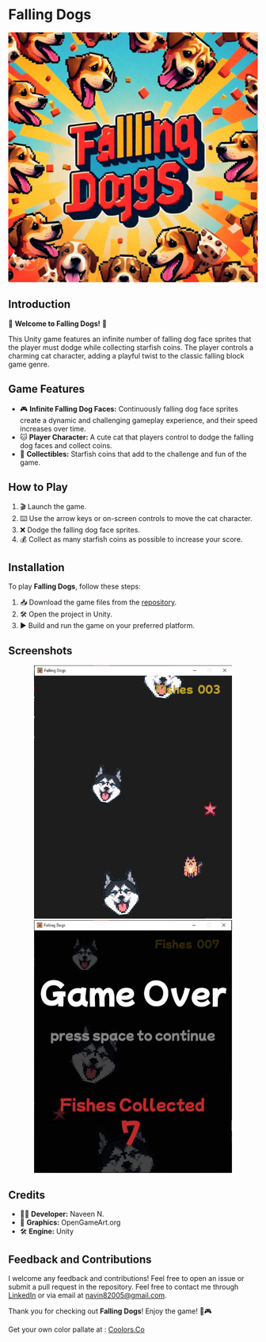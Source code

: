 # Falling Dogs

![Banner](https://github.com/Navin82005/TempRepo/blob/main/Falling%20Dogs/fallingdogslogo.png)

## Introduction
🐾 **Welcome to Falling Dogs!** 🐾

This Unity game features an infinite number of falling dog face sprites that the player must dodge while collecting starfish coins. The player controls a charming cat character, adding a playful twist to the classic falling block game genre.

## Game Features
- 🎮 **Infinite Falling Dog Faces:** Continuously falling dog face sprites create a dynamic and challenging gameplay experience, and their speed increases over time.
- 🐱 **Player Character:** A cute cat that players control to dodge the falling dog faces and collect coins.
- 🌟 **Collectibles:** Starfish coins that add to the challenge and fun of the game.

## How to Play
1. 🎬 Launch the game.
2. ⌨️ Use the arrow keys or on-screen controls to move the cat character.
3. ❌ Dodge the falling dog face sprites.
4. 💰 Collect as many starfish coins as possible to increase your score.

## Installation
To play **Falling Dogs**, follow these steps:
1. 📥 Download the game files from the [repository](https://github.com/Navin82005/Falling-Blocks).
2. 🛠 Open the project in Unity.
3. ▶️ Build and run the game on your preferred platform.

## Screenshots
<p align="center">
  <img src="https://github.com/Navin82005/TempRepo/blob/main/Falling%20Dogs/fallingdogs.jpg" alt="Gameplay Screenshot" width="400"/>
  <img src="https://github.com/Navin82005/TempRepo/blob/main/Falling%20Dogs/game%20over%20screen.jpg" alt="Gameplay Screenshot" width="400"/>
</p>

## Credits
- 👨‍💻 **Developer:** Naveen N.
- 🎨 **Graphics:** OpenGameArt.org
- 🛠 **Engine:** Unity

## Feedback and Contributions
I welcome any feedback and contributions! Feel free to open an issue or submit a pull request in the repository.
Feel free to contact me through [LinkedIn](https://www.linkedin.com/in/naveenn82005) or via email at [navin82005@gmail.com](mailto:navin82005@gmail.com).

Thank you for checking out **Falling Dogs**! Enjoy the game! 🐾🎮


Get your own color pallate at : [Coolors.Co](https://coolors.co/?ref=6559c82241a7a6000bf5e09a)

